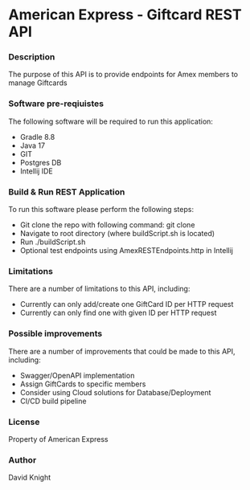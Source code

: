 # American Express - Giftcard REST API

### Description

The purpose of this API is to provide endpoints for Amex members to manage Giftcards

### Software pre-reqiuistes

The following software will be required to run this application:

* Gradle 8.8
* Java 17
* GIT
* Postgres DB
* Intellij IDE

### Build & Run REST Application

To run this software please perform the following steps:

* Git clone the repo with following command: git clone
* Navigate to root directory (where buildScript.sh is located)
* Run ./buildScript.sh
* Optional test endpoints using AmexRESTEndpoints.http in Intellij

### Limitations

There are a number of limitations to this API, including:

- Currently can only add/create one GiftCard ID per HTTP request
- Currently can only find one with given ID per HTTP request

### Possible improvements

There are a number of improvements that could be made to this API, including:

- Swagger/OpenAPI implementation
- Assign GiftCards to specific members
- Consider using Cloud solutions for Database/Deployment
- CI/CD build pipeline

### License

Property of American Express

### Author

David Knight
